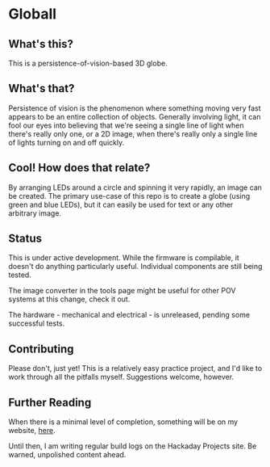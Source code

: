 Globall
================


## What's this?

This is a persistence-of-vision-based 3D globe.

## What's that?

Persistence of vision is the phenomenon where something moving very fast appears to be an entire collection of objects. Generally involving light, it can fool our eyes into believing that we're seeing a single line of light when there's really only one, or a 2D image, when there's really only a single line of lights turning on and off quickly.

## Cool! How does that relate?

By arranging LEDs around a circle and spinning it very rapidly, an image can be created. The primary use-case of this repo is to create a globe (using green and blue LEDs), but it can easily be used for text or any other arbitrary image.


## Status

This is under active development. While the firmware is compilable, it doesn't do anything particularly useful. Individual components are still being tested.

The image converter in the tools page might be useful for other POV systems at this change, check it out.

The hardware - mechanical and electrical - is unreleased, pending some successful tests.


## Contributing

Please don't, just yet! This is a relatively easy practice project, and I'd like to work through all the pitfalls myself. Suggestions welcome, however.


## Further Reading

When there is a minimal level of completion, something will be on my website, [here](https://jrainimo.com/build/).

Until then, I am writing regular build logs on the Hackaday Projects site. Be warned, unpolished content ahead.